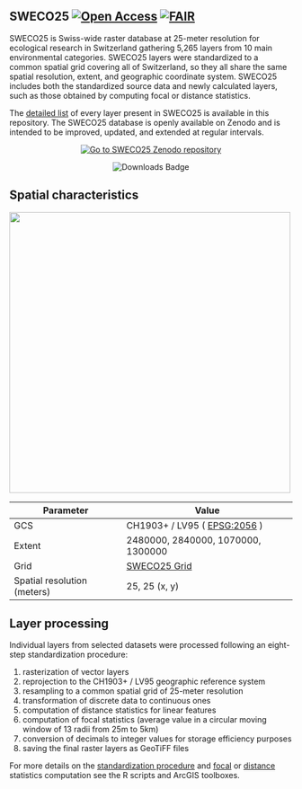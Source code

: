 ## SWECO25 <a href="https://"><img src="https://img.shields.io/static/v1?label=&message=Open+Access&color=#79C83D" alt="Open Access"></a> <a href="https://"><img src="https://img.shields.io/static/v1?label=&message=FAIR&color=black" alt="FAIR"></a>


SWECO25 is Swiss-wide raster database at 25-meter resolution for ecological research in Switzerland gathering 5,265 layers from 10 main environmental categories. SWECO25 layers were standardized to a common spatial grid covering all of Switzerland, so they all share the same spatial resolution, extent, and geographic coordinate system. SWECO25 includes both the standardized source data and newly calculated layers, such as those obtained by computing focal or distance statistics.

The [detailed list](https://github.com/NKulling/SWECO25/blob/main/data/SWECO25_datalayers_details.csv) of every layer present in SWECO25 is available in this repository. The SWECO25 database is openly available on Zenodo and is intended to be improved, updated, and extended at regular intervals.

<p align="center">
  <a href="https://zenodo.org/communities/sweco25/?page=1&size=20">
    <img src="https://custom-icon-badges.herokuapp.com/badge/-DOWNLOAD%20SWECO25-blue?style=for-the-badge&logo=download&logoColor=white" alt="Go to SWECO25 Zenodo repository">
  </a>
</p>

<p align='center'>
  <img src='https://img.shields.io/badge/Downloads-637-blue' alt='Downloads Badge'>
</p>

## Spatial characteristics
<img src="https://github.com/NKulling/SWECO25/blob/main/figs/ch.png" data-canonical-src="https://github.com/NKulling/SWECO25/blob/main/figs/ch.png" width="500"  />

| Parameter  | Value |
| ------------- | ------------- |
| GCS                         | CH1903+ / LV95 ( [EPSG:2056](https://epsg.io/2056)   )          |
| Extent                      | 2480000, 2840000, 1070000, 1300000     |
| Grid                        | [SWECO25 Grid](https://github.com/NKulling/SWECO25/blob/main/data/SWECO25-standardgrid.tif)      |
| Spatial resolution (meters) | 25, 25  (x, y)                         |



## Layer processing

Individual layers from selected datasets were processed following an eight-step standardization procedure:

1. rasterization of vector layers
2. reprojection to the CH1903+ / LV95 geographic reference system
3. resampling to a common spatial grid of 25-meter resolution
4. transformation of discrete data to continuous ones
5. computation of  distance statistics for linear features
6. computation of focal statistics (average value in a  circular moving window of 13 radii from 25m to 5km)
7. conversion of decimals to integer values for storage efficiency purposes
8. saving the final raster layers as GeoTiFF files

For more details on the [standardization procedure](https://github.com/NKulling/SWECO25/tree/main/layer_standardization_example) and [focal](https://github.com/NKulling/SWECO25/tree/main/focal_statistics_toolbox) or [distance](https://github.com/NKulling/SWECO25/tree/main/distance_toolbox) statistics computation see the R scripts and ArcGIS toolboxes.
